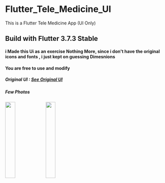 # Flutter_Tele_Medicine_UI

This is a Flutter Tele Medicine App (UI Only)

## Build with Flutter 3.7.3 Stable

#### i Made this Ui as an exercise Nothing More, since i don't have the original icons and fonts , i just kept on guessing Dimesnions

#### You are free to use and modify

##### Original UI : <a href="https://dribbble.com/shots/20688641-Telemedicine-Mobile-App" target="_blank">See Original UI</a>


##### Few Photos

<img src="https://user-images.githubusercontent.com/85020587/219978519-d0f11143-ea5e-499f-a210-244bf227aeab.png" width=25% height=25%> <img src="https://user-images.githubusercontent.com/85020587/220114806-9901427b-3c11-45bd-bc19-5b1038704aae.png" width=25% height=25%>
